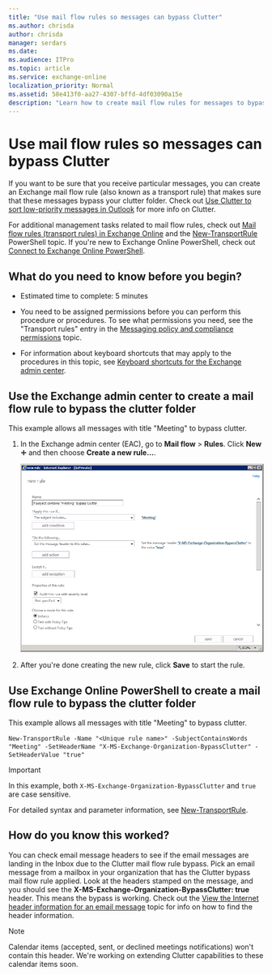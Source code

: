 ```yaml
---
title: "Use mail flow rules so messages can bypass Clutter"
ms.author: chrisda
author: chrisda
manager: serdars
ms.date: 
ms.audience: ITPro
ms.topic: article
ms.service: exchange-online
localization_priority: Normal
ms.assetid: 58e413f0-aa27-4307-bffd-4df03090a15e
description: "Learn how to create mail flow rules for messages to bypass the Clutter folder"
---
```


# Use mail flow rules so messages can bypass Clutter

If you want to be sure that you receive particular messages, you can create an Exchange mail flow rule (also known as a transport rule) that makes sure that these messages bypass your clutter folder. Check out [Use Clutter to sort low-priority messages in Outlook](https://go.microsoft.com/fwlink/p/?LinkId=528411) for more info on Clutter. 
  
For additional management tasks related to mail flow rules, check out [Mail flow rules (transport rules) in Exchange Online](mail-flow-rules.md) and the [New-TransportRule](https://technet.microsoft.com/library/eb3546bf-ca37-474e-9c22-962fe95af276.aspx) PowerShell topic. If you're new to Exchange Online PowerShell, check out [Connect to Exchange Online PowerShell](https://technet.microsoft.com/library/c8bea338-6c1a-4bdf-8de0-7895d427ee5b.aspx).

## What do you need to know before you begin?

- Estimated time to complete: 5 minutes
    
- You need to be assigned permissions before you can perform this procedure or procedures. To see what permissions you need, see the "Transport rules" entry in the [Messaging policy and compliance permissions](https://technet.microsoft.com/library/ec4d3b9f-b85a-4cb9-95f5-6fc149c3899b.aspx) topic. 
    
- For information about keyboard shortcuts that may apply to the procedures in this topic, see [Keyboard shortcuts for the Exchange admin center](../../accessibility/keyboard-shortcuts-in-admin-center.md).
    
## Use the Exchange admin center to create a mail flow rule to bypass the clutter folder

This example allows all messages with title "Meeting" to bypass clutter.
  
1. In the Exchange admin center (EAC), go to **Mail flow** \> **Rules**. Click **New** ![Add Icon](../../media/ITPro_EAC_AddIcon.gif) and then choose **Create a new rule...**.
 
    ![Art example: If subject contains meeting, bypass clutter](../../media/75957aa4-4b2a-4142-92ff-07f8ccc64d82.png)

2. After you're done creating the new rule, click **Save** to start the rule. 

## Use Exchange Online PowerShell to create a mail flow rule to bypass the clutter folder

This example allows all messages with title "Meeting" to bypass clutter.
  
```
New-TransportRule -Name "<Unique rule name>" -SubjectContainsWords "Meeting" -SetHeaderName "X-MS-Exchange-Organization-BypassClutter" -SetHeaderValue "true"
```

> [!IMPORTANT]
> In this example, both `X-MS-Exchange-Organization-BypassClutter` and `true` are case sensitive. 
  
For detailed syntax and parameter information, see [New-TransportRule](https://technet.microsoft.com/library/eb3546bf-ca37-474e-9c22-962fe95af276.aspx).
  
## How do you know this worked?

You can check email message headers to see if the email messages are landing in the Inbox due to the Clutter mail flow rule bypass. Pick an email message from a mailbox in your organization that has the Clutter bypass mail flow rule applied. Look at the headers stamped on the message, and you should see the **X-MS-Exchange-Organization-BypassClutter: true** header. This means the bypass is working. Check out the [View the Internet header information for an email message](https://go.microsoft.com/fwlink/p/?LinkId=822530) topic for info on how to find the header information. 
  
> [!NOTE]
> Calendar items (accepted, sent, or declined meetings notifications) won't contain this header. We're working on extending Clutter capabilities to these calendar items soon. 
  

